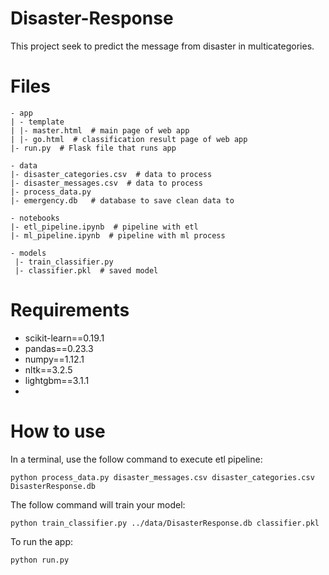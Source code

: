 # Disaster-Response

This project seek to predict the message from disaster in multicategories.

# Files
```
- app
| - template
| |- master.html  # main page of web app
| |- go.html  # classification result page of web app
|- run.py  # Flask file that runs app

- data
|- disaster_categories.csv  # data to process 
|- disaster_messages.csv  # data to process
|- process_data.py
|- emergency.db   # database to save clean data to

- notebooks
|- etl_pipeline.ipynb  # pipeline with etl  
|- ml_pipeline.ipynb  # pipeline with ml process

- models
 |- train_classifier.py
 |- classifier.pkl  # saved model
 ```
# Requirements

* scikit-learn==0.19.1 
* pandas==0.23.3 
* numpy==1.12.1 
* nltk==3.2.5 
* lightgbm==3.1.1
* 
# How to use
In a terminal, use the follow command to execute etl pipeline:

`python process_data.py disaster_messages.csv disaster_categories.csv DisasterResponse.db`

The follow command will train your model:

`python train_classifier.py ../data/DisasterResponse.db classifier.pkl`

To run the app:

`python run.py`
